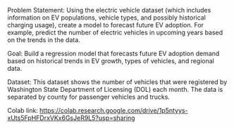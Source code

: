 Problem Statement: Using the electric vehicle dataset (which includes information on EV populations, vehicle types, and possibly historical charging usage), create a model to forecast future EV adoption. For example, predict the number of electric vehicles in upcoming years based on the trends in the data.

Goal: Build a regression model that forecasts future EV adoption demand based on historical trends in EV growth, types of vehicles, and regional data.

Dataset: This dataset shows the number of vehicles that were registered by Washington State Department of Licensing (DOL) each month. The data is separated by county for passenger vehicles and trucks.

Colab link:
https://colab.research.google.com/drive/1p5ntyys-xUts5FpHFDrxVKx6GsJeR9L5?usp=sharing
